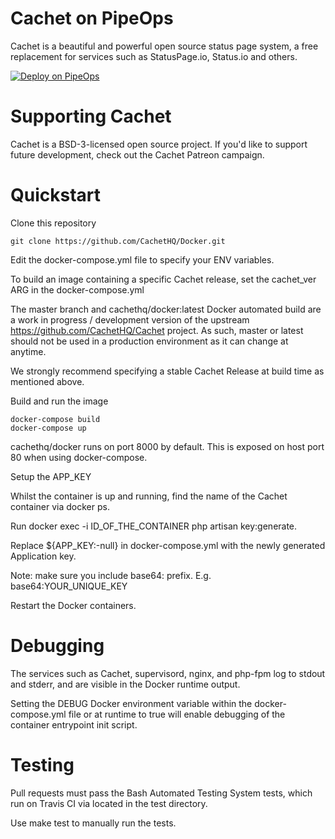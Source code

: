 # Cachet on PipeOps

Cachet is a beautiful and powerful open source status page system, a free replacement for services such as StatusPage.io, Status.io and others.

[![Deploy on PipeOps](https://pub-a1fbf367a4cd458487cfa3f29154ac93.r2.dev/Default.png)](https://railway.app/template/0ELOuE?referralCode=IQhE0B)


# Supporting Cachet

Cachet is a BSD-3-licensed open source project. If you'd like to support future development, check out the Cachet Patreon campaign.


# Quickstart

Clone this repository

    git clone https://github.com/CachetHQ/Docker.git

Edit the docker-compose.yml file to specify your ENV variables.

To build an image containing a specific Cachet release, set the cachet_ver ARG in the docker-compose.yml

The master branch and cachethq/docker:latest Docker automated build are a work in progress / development version of the upstream https://github.com/CachetHQ/Cachet project. As such, master or latest should not be used in a production environment as it can change at anytime.

We strongly recommend specifying a stable Cachet Release at build time as mentioned above.

Build and run the image

    docker-compose build
    docker-compose up

cachethq/docker runs on port 8000 by default. This is exposed on host port 80 when using docker-compose.

Setup the APP_KEY

Whilst the container is up and running, find the name of the Cachet container via docker ps.

Run docker exec -i ID_OF_THE_CONTAINER php artisan key:generate.

Replace ${APP_KEY:-null} in docker-compose.yml with the newly generated Application key.

Note: make sure you include base64: prefix. E.g. base64:YOUR_UNIQUE_KEY

Restart the Docker containers.


# Debugging

The services such as Cachet, supervisord, nginx, and php-fpm log to stdout and stderr, and are visible in the Docker runtime output.

Setting the DEBUG Docker environment variable within the docker-compose.yml file or at runtime to true will enable debugging of the container entrypoint init script.

# Testing

Pull requests must pass the Bash Automated Testing System tests, which run on Travis CI via located in the test directory.

Use make test to manually run the tests.

